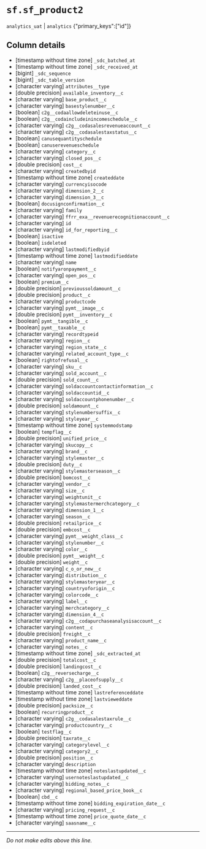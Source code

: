 # `sf.sf_product2`
`analytics_uat` | `analytics`
{"primary_keys":["id"]}

## Column details
* [timestamp without time zone] `_sdc_batched_at`
* [timestamp without time zone] `_sdc_received_at`
* [bigint]    `_sdc_sequence`
* [bigint]    `_sdc_table_version`
* [character varying] `attributes__type`
* [double precision] `available_inventory__c`
* [character varying] `base_product__c`
* [character varying] `basestylenumber__c`
* [boolean]   `c2g__codaallowdeleteinuse__c`
* [boolean]   `c2g__codaincludeinincomeschedule__c`
* [character varying] `c2g__codasalesrevenueaccount__c`
* [character varying] `c2g__codasalestaxstatus__c`
* [boolean]   `canusequantityschedule`
* [boolean]   `canuserevenueschedule`
* [character varying] `category__c`
* [character varying] `closed_pos__c`
* [double precision] `cost__c`
* [character varying] `createdbyid`
* [timestamp without time zone] `createddate`
* [character varying] `currencyisocode`
* [character varying] `dimension_2__c`
* [character varying] `dimension_3__c`
* [boolean]   `docusignconfirmation__c`
* [character varying] `family`
* [character varying] `ffrr_exa__revenuerecognitionaccount__c`
* [character varying] `id`
* [character varying] `id_for_reporting__c`
* [boolean]   `isactive`
* [boolean]   `isdeleted`
* [character varying] `lastmodifiedbyid`
* [timestamp without time zone] `lastmodifieddate`
* [character varying] `name`
* [boolean]   `notifyaronpayment__c`
* [character varying] `open_pos__c`
* [boolean]   `premium__c`
* [double precision] `previoussoldamount__c`
* [double precision] `product__c`
* [character varying] `productcode`
* [character varying] `pymt__image__c`
* [double precision] `pymt__inventory__c`
* [boolean]   `pymt__tangible__c`
* [boolean]   `pymt__taxable__c`
* [character varying] `recordtypeid`
* [character varying] `region__c`
* [character varying] `region_state__c`
* [character varying] `related_account_type__c`
* [boolean]   `rightofrefusal__c`
* [character varying] `sku__c`
* [character varying] `sold_account__c`
* [double precision] `sold_count__c`
* [character varying] `soldaccountcontactinformation__c`
* [character varying] `soldaccountid__c`
* [character varying] `soldaccountphonenumber__c`
* [double precision] `soldamount__c`
* [character varying] `stylenumbersuffix__c`
* [character varying] `styleyear__c`
* [timestamp without time zone] `systemmodstamp`
* [boolean]   `tempflag__c`
* [double precision] `unified_price__c`
* [character varying] `skucopy__c`
* [character varying] `brand__c`
* [character varying] `stylemaster__c`
* [double precision] `duty__c`
* [character varying] `stylemasterseason__c`
* [double precision] `bomcost__c`
* [character varying] `vendor__c`
* [character varying] `size__c`
* [character varying] `weightunit__c`
* [character varying] `stylemastermerchcategory__c`
* [character varying] `dimension_1__c`
* [character varying] `season__c`
* [double precision] `retailprice__c`
* [double precision] `embcost__c`
* [character varying] `pymt__weight_class__c`
* [character varying] `stylenumber__c`
* [character varying] `color__c`
* [double precision] `pymt__weight__c`
* [double precision] `weight__c`
* [character varying] `c_o_or_new__c`
* [character varying] `distribution__c`
* [character varying] `stylemasteryear__c`
* [character varying] `countryoforigin__c`
* [character varying] `colorcode__c`
* [character varying] `label__c`
* [character varying] `merchcategory__c`
* [character varying] `dimension_4__c`
* [character varying] `c2g__codapurchaseanalysisaccount__c`
* [character varying] `content__c`
* [double precision] `freight__c`
* [character varying] `product_name__c`
* [character varying] `notes__c`
* [timestamp without time zone] `_sdc_extracted_at`
* [double precision] `totalcost__c`
* [double precision] `landingcost__c`
* [boolean]   `c2g__reversecharge__c`
* [character varying] `c2g__placeofsupply__c`
* [double precision] `landed_cost__c`
* [timestamp without time zone] `lastreferenceddate`
* [timestamp without time zone] `lastvieweddate`
* [double precision] `packsize__c`
* [boolean]   `recurringproduct__c`
* [character varying] `c2g__codasalestaxrule__c`
* [character varying] `productcountry__c`
* [boolean]   `testflag__c`
* [double precision] `taxrate__c`
* [character varying] `categorylevel__c`
* [character varying] `category2__c`
* [double precision] `position__c`
* [character varying] `description`
* [timestamp without time zone] `noteslastupdated__c`
* [character varying] `usernoteslastupdated__c`
* [character varying] `bidding_notes__c`
* [character varying] `regional_based_price_book__c`
* [boolean]   `cbd__c`
* [timestamp without time zone] `bidding_expiration_date__c`
* [character varying] `pricing_request__c`
* [timestamp without time zone] `price_quote_date__c`
* [character varying] `saasname__c`

-------------------------------------------------------------------------------
*Do not make edits above this line.*
